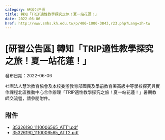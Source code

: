 ```yaml
---
category: 研習公告區
title: 轉知「TRIP適性教學探究之旅！夏一站花蓮！」
date: 2022-06-06
href: http://www.smhs.kh.edu.tw/p/406-1000-3843,r23.php?Lang=zh-tw
---
```


# [研習公告區] 轉知「TRIP適性教學探究之旅！夏一站花蓮！」

發布日期：2022-06-06

社團法人慧治教育協會及本校委辦教育部國民及學前教育署高級中等學校探究與實作課程北區推動中心合作辦理「TRIP適性教學探究之旅！夏一站花蓮！」暑期教師交流營，請參閱附件。

## 附件

- [35326190_1110006565_ATT1.pdf](https://www.smhs.kh.edu.tw/var/file/0/1000/attach/60/pta_3615_5338358_99745.pdf)
- [35326190_1110006565_ATT2.pdf](https://www.smhs.kh.edu.tw/var/file/0/1000/attach/60/pta_3616_1693321_99746.pdf)
